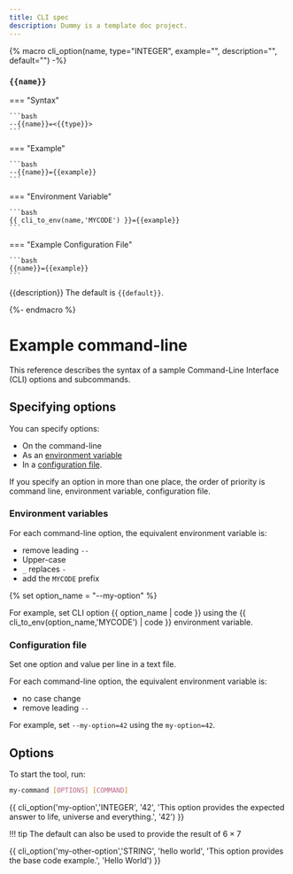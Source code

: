 ```yaml
---
title: CLI spec
description: Dummy is a template doc project.
---
```


{% macro cli_option(name, type="INTEGER", example="", description="", default="") -%}

### `{{name}}`

=== "Syntax"

    ```bash
    --{{name}}=<{{type}}>
    ```

=== "Example"

    ```bash
    --{{name}}={{example}}
    ```

=== "Environment Variable"

    ```bash
    {{ cli_to_env(name,'MYCODE') }}={{example}}
    ```

=== "Example Configuration File"

    ```bash
    {{name}}={{example}}
    ```

{{description}}
The default is `{{default}}`.

{%- endmacro %}

# Example command-line

This reference describes the syntax of a sample Command-Line Interface (CLI) options
and subcommands.

## Specifying options

You can specify options:

* On the command-line
* As an [environment variable](#environment-variables)
* In a [configuration file](#configuration-file).

If you specify an option in more than one place, the order of priority is command line, environment
variable, configuration file.

### Environment variables

For each command-line option, the equivalent environment variable is:

* remove leading `--`
* Upper-case
* `_` replaces `-`
* add the `MYCODE` prefix

{% set option_name = "--my-option" %}

For example, set CLI option {{ option_name | code }} using the {{ cli_to_env(option_name,'MYCODE') | code }} environment variable.

### Configuration file

Set one option and value per line in a text file.

For each command-line option, the equivalent environment variable is:

* no case change
* remove leading `--`

For example, set `--my-option=42` using the `my-option=42`.

## Options

To start the tool, run:

```bash
my-command [OPTIONS] [COMMAND]
```

{{ cli_option('my-option','INTEGER', '42', 'This option provides the expected answer to life, universe and everything.', '42') }}

!!! tip
    The default can also be used to provide the result of $6 \times 7$

{{ cli_option('my-other-option','STRING', 'hello world', 'This option provides the base code example.', 'Hello World') }}
